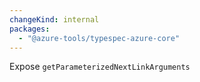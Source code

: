 ```yaml
---
changeKind: internal
packages:
  - "@azure-tools/typespec-azure-core"
---
```


Expose `getParameterizedNextLinkArguments`

